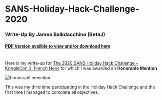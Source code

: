 # SANS-Holiday-Hack-Challenge-2020 #

### Write-Up By James Balkdacchino (BetaJ) ###

#### [PDF Version availble to view and/or download here](assets/Writeup_2020_ne.pdf) ###

#  
Here is my write-up for [The 2020 SANS Holiday Hack Challenge - KringleCon 3: French Hens](https://holidayhackchallenge.com/2020/) for which I was awarded an **Honorable Mention**

![honourabl emention](https://github.com/beta-j/SANS-Holiday-Hack-Challenge-2020/assets/60655500/ed3c7e2b-3212-4e51-be1b-35659dc7aebb)


This was my third time participating in the Holiday Hack Challenge and the first time I managed to complete all objectives.

